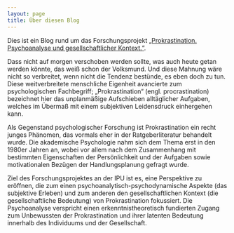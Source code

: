```yaml
---
layout: page
title: Über diesen Blog
---
```


Dies ist ein Blog rund um das Forschungsprojekt [„Prokrastination. Psychoanalyse und gesellschaftlicher Kontext.“](http://www.ipu-berlin.de/hochschule/forschung/projekt/prokrastination-psychoanalyse-und-gesellschaftlicher-kontext.html).

Dass nicht auf morgen verschoben werden sollte, was auch heute getan werden könnte, das weiß schon der Volksmund. Und diese Mahnung wäre nicht so verbreitet,  wenn nicht die Tendenz bestünde, es eben doch zu tun. Diese weitverbreitete menschliche Eigenheit avancierte zum psychologischen Fachbegriff; „Prokrastination“ (engl. procrastination) bezeichnet hier das unplanmäßige Aufschieben alltäglicher Aufgaben, welches im Übermaß mit einem subjektiven Leidensdruck einhergehen kann.

Als Gegenstand psychologischer Forschung ist Prokrastination ein recht junges Phänomen, das vormals eher in der Ratgeberliteratur behandelt wurde. Die akademische Psychologie nahm sich dem Thema erst in den 1980er Jahren an, wobei vor allem nach dem Zusammenhang mit bestimmten Eigenschaften der Persönlichkeit und der Aufgaben sowie motivationalen Bezügen der Handlungsplanung gefragt wurde.

Ziel des Forschungsprojektes an der IPU ist es, eine Perspektive zu eröffnen, die zum einen psychoanalytisch-psychodynamische Aspekte (das subjektive Erleben) und zum anderen den gesellschaftlichen Kontext (die gesellschaftliche Bedeutung) von Prokrastination fokussiert. Die Psychoanalyse verspricht einen erkenntnistheoretisch fundierten Zugang zum Unbewussten der Prokrastination und ihrer latenten Bedeutung innerhalb des Individuums und der Gesellschaft.
